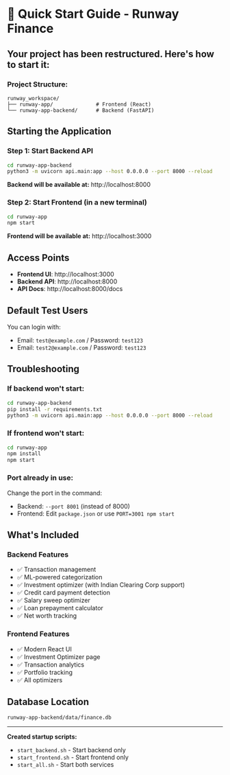 # 🚀 Quick Start Guide - Runway Finance

## Your project has been restructured. Here's how to start it:

### Project Structure:
```
runway_workspace/
├── runway-app/              # Frontend (React)
└── runway-app-backend/      # Backend (FastAPI)
```

## Starting the Application

### Step 1: Start Backend API

```bash
cd runway-app-backend
python3 -m uvicorn api.main:app --host 0.0.0.0 --port 8000 --reload
```

**Backend will be available at:** http://localhost:8000

### Step 2: Start Frontend (in a new terminal)

```bash
cd runway-app
npm start
```

**Frontend will be available at:** http://localhost:3000

## Access Points

- **Frontend UI**: http://localhost:3000
- **Backend API**: http://localhost:8000
- **API Docs**: http://localhost:8000/docs

## Default Test Users

You can login with:
- Email: `test@example.com` / Password: `test123`
- Email: `test2@example.com` / Password: `test123`

## Troubleshooting

### If backend won't start:
```bash
cd runway-app-backend
pip install -r requirements.txt
python3 -m uvicorn api.main:app --host 0.0.0.0 --port 8000 --reload
```

### If frontend won't start:
```bash
cd runway-app
npm install
npm start
```

### Port already in use:
Change the port in the command:
- Backend: `--port 8001` (instead of 8000)
- Frontend: Edit `package.json` or use `PORT=3001 npm start`

## What's Included

### Backend Features
- ✅ Transaction management
- ✅ ML-powered categorization
- ✅ Investment optimizer (with Indian Clearing Corp support)
- ✅ Credit card payment detection
- ✅ Salary sweep optimizer
- ✅ Loan prepayment calculator
- ✅ Net worth tracking

### Frontend Features
- ✅ Modern React UI
- ✅ Investment Optimizer page
- ✅ Transaction analytics
- ✅ Portfolio tracking
- ✅ All optimizers

## Database Location
`runway-app-backend/data/finance.db`

---

**Created startup scripts:**
- `start_backend.sh` - Start backend only
- `start_frontend.sh` - Start frontend only  
- `start_all.sh` - Start both services


